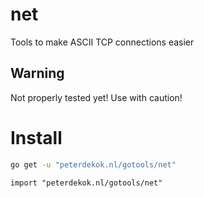 # net
Tools to make ASCII TCP connections easier

## Warning
Not properly tested yet! Use with caution!

# Install
```bash
go get -u "peterdekok.nl/gotools/net"
```

```golang
import "peterdekok.nl/gotools/net"
```
